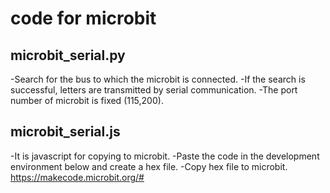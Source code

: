 # code for microbit
## microbit_serial.py
-Search for the bus to which the microbit is connected.
-If the search is successful, letters are transmitted by serial communication.
-The port number of microbit is fixed (115,200).

## microbit_serial.js
-It is javascript for copying to microbit.
-Paste the code in the development environment below and create a hex file.
-Copy hex file to microbit.
https://makecode.microbit.org/#
